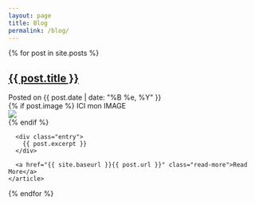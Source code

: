 ```yaml
---
layout: page
title: Blog
permalink: /blog/
---
```


<div class="posts">
  {% for post in site.posts %}
    <article class="post">
      <h2><a href="{{ site.baseurl }}{{ post.url }}">{{ post.title }}</a></h2>
	  <div class="date">
		Posted on {{ post.date | date: "%B %e, %Y" }}
	  </div>
	  {% if post.image %}
			ICI mon IMAGE
		  <div class="image">
			<img src="{{ site.url }}/images/{{ post.image }}"/>
		  </div>
	  {% endif %}

      <div class="entry">
        {{ post.excerpt }}
      </div>

      <a href="{{ site.baseurl }}{{ post.url }}" class="read-more">Read More</a>
    </article>
  {% endfor %}
</div>
